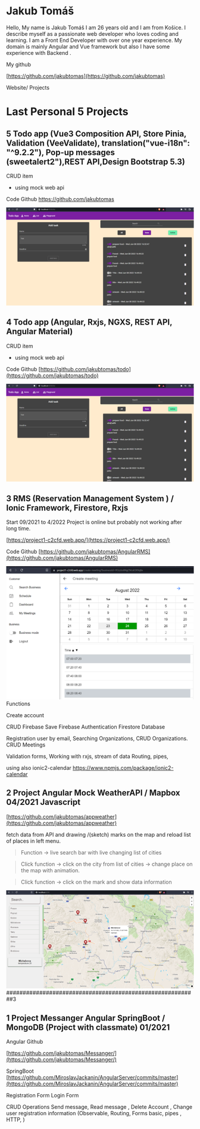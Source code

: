 # Jakub Tomáš 
 

Hello, My name is Jakub Tomáš I am 26 years old and I am from Košice. I describe myself as a passionate web developer who loves
coding and learning. I am a Front End Developer with over one year experience. My domain is mainly Angular and Vue framework but also I have
some experience with Backend .

My github 

[https://github.com/jakubtomas](https://github.com/jakubtomas)


Website/ Projects

# Last Personal 5 Projects

##  5 Todo app (Vue3 Composition API,  Store Pinia, Validation (VeeValidate), translation("vue-i18n": "^9.2.2"), Pop-up messages (sweetalert2"),REST API,Design Bootstrap 5.3)

CRUD item
- using mock web api 

Code Github
https://github.com/jakubtomas

![GitHub Logo](/images/todo.png)

##  4 Todo app (Angular, Rxjs, NGXS, REST API, Angular Material)

CRUD item
- using mock web api 

Code Github
[https://github.com/jakubtomas/todo](https://github.com/jakubtomas/todo)

![GitHub Logo](/images/todo.png)




##  3 RMS (Reservation Management System ) / Ionic Framework, Firestore, Rxjs 
Start 09/2021 to 4/2022
Project is online but probably not working after long time.

[https://project1-c2cfd.web.app/](https://project1-c2cfd.web.app/)

Code Github
[https://github.com/jakubtomas/AngularRMS](https://github.com/jakubtomas/AngularRMS)

![GitHub Logo](/images/rms.png)
Functions 

Create account 

CRUD Firebase 
Save 
Firebase Authentication 
Firestore Database 

Registration user by email,
Searching Organizations,
CRUD Organizations.
CRUD Meetings

Validation forms,
Working with rxjs, stream of data 
Routing, pipes, 

using also  ionic2-calendar
https://www.npmjs.com/package/ionic2-calendar



##  2 Project  Angular Mock WeatherAPI / Mapbox 04/2021  Javascript 
[https://github.com/jakubtomas/appweather](https://github.com/jakubtomas/appweather)


fetch data from API and drawing /(sketch) marks on the map and reload list of places in left menu.

> Function -> live search bar with  live changing list of cities  

> Click function -> click on the city from list of cities -> change place on the map with animation.

> Click function  -> click on the mark and show data information 


![GitHub Logo](/images/weather.png)
 ##########################################################3

## 1 Project  Messanger Angular SpringBoot / MongoDB (Project with classmate) 01/2021
Angular Github

[https://github.com/jakubtomas/Messanger/](https://github.com/jakubtomas/Messanger/)


SpringBoot 
[https://github.com/MiroslavJackanin/AngularServer/commits/master](https://github.com/MiroslavJackanin/AngularServer/commits/master)

Registration Form
Login Form

CRUD Operations
Send message, Read message , Delete Account , Change user registration information
(Observable, Routing, Forms basic, pipes , HTTP, )

